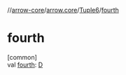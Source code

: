 //[arrow-core](../../../index.md)/[arrow.core](../index.md)/[Tuple6](index.md)/[fourth](fourth.md)

# fourth

[common]\
val [fourth](fourth.md): [D](index.md)
